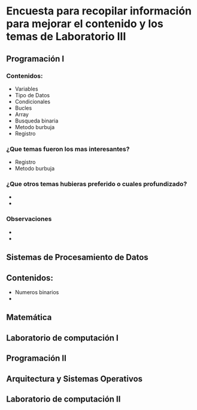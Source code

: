 # Encuesta para recopilar información para mejorar el contenido y los temas de Laboratorio III 
## Programación I 
### Contenidos:
* Variables
* Tipo de Datos
* Condicionales
* Bucles
* Array
* Busqueda binaria
* Metodo burbuja
* Registro
### ¿Que temas fueron los mas interesantes?
* Registro
* Metodo burbuja
### ¿Que otros temas hubieras preferido o cuales profundizado?
* 
*
### Observaciones 
*
*
## Sistemas de Procesamiento de Datos
## Contenidos:
* Numeros binarios
* 

## Matemática

## Laboratorio de computación I

## Programación II

## Arquitectura y Sistemas Operativos

## Laboratorio de computación II
